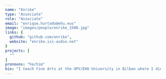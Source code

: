 ```yaml
---
name: "Enrike"
type: "Associate"
role: "Associate"
email: "enrique.hurtado@ehu.eus"
image: "images/people/enrike_1500.jpg"
links: {
  github: "github.com/enrike",
  website: "enrike.ixi-audio.net"
}
projects: [
  ""
]
pronouns: "he/him"
bio: "I teach Fine Arts at the UPV/EHU University in Bilbao where I did my doctoral thesis on generative music and the txalaparta. I studied Art in Bilbao and MA Design for Interactive Media in London. I am part of www.ixi-audio.net since 2001 and I like developing software to make weird music. I am interested in that place where popular music, contemporary music, art and the creative use of technology meet."
---
```

